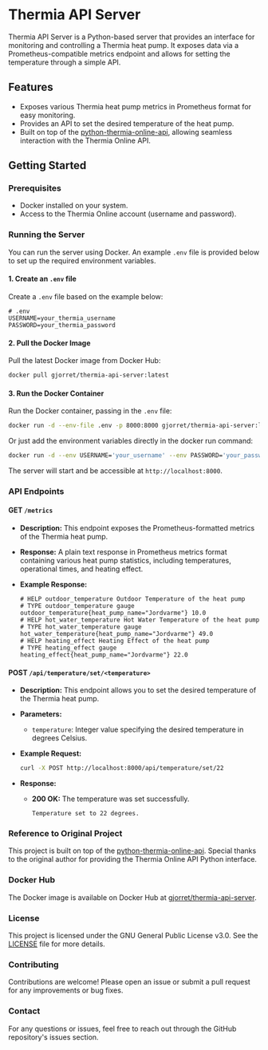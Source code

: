 # Thermia API Server

Thermia API Server is a Python-based server that provides an interface for monitoring and controlling a Thermia heat pump. It exposes data via a Prometheus-compatible metrics endpoint and allows for setting the temperature through a simple API.

## Features
- Exposes various Thermia heat pump metrics in Prometheus format for easy monitoring.
- Provides an API to set the desired temperature of the heat pump.
- Built on top of the [python-thermia-online-api](https://github.com/klejejs/python-thermia-online-api), allowing seamless interaction with the Thermia Online API.

## Getting Started

### Prerequisites
- Docker installed on your system.
- Access to the Thermia Online account (username and password).

### Running the Server

You can run the server using Docker. An example `.env` file is provided below to set up the required environment variables.

#### 1. Create an `.env` file
Create a `.env` file based on the example below:

```env
# .env
USERNAME=your_thermia_username
PASSWORD=your_thermia_password
```

#### 2. Pull the Docker Image
Pull the latest Docker image from Docker Hub:

```bash
docker pull gjorret/thermia-api-server:latest
```

#### 3. Run the Docker Container
Run the Docker container, passing in the `.env` file:

```bash
docker run -d --env-file .env -p 8000:8000 gjorret/thermia-api-server:latest
```
Or just add the environment variables directly in the docker run command:
```bash
docker run -d --env USERNAME='your_username' --env PASSWORD='your_password' -p 8000:8000 gjorret/thermia-api-server
```

The server will start and be accessible at `http://localhost:8000`.

### API Endpoints

#### GET `/metrics`

- **Description:** This endpoint exposes the Prometheus-formatted metrics of the Thermia heat pump.

- **Response:** A plain text response in Prometheus metrics format containing various heat pump statistics, including temperatures, operational times, and heating effect.

- **Example Response:**

    ```
    # HELP outdoor_temperature Outdoor Temperature of the heat pump
    # TYPE outdoor_temperature gauge
    outdoor_temperature{heat_pump_name="Jordvarme"} 10.0
    # HELP hot_water_temperature Hot Water Temperature of the heat pump
    # TYPE hot_water_temperature gauge
    hot_water_temperature{heat_pump_name="Jordvarme"} 49.0
    # HELP heating_effect Heating Effect of the heat pump
    # TYPE heating_effect gauge
    heating_effect{heat_pump_name="Jordvarme"} 22.0
    ```

#### POST `/api/temperature/set/<temperature>`

- **Description:** This endpoint allows you to set the desired temperature of the Thermia heat pump.

- **Parameters:**

    - `temperature`: Integer value specifying the desired temperature in degrees Celsius.

- **Example Request:**

    ```bash
    curl -X POST http://localhost:8000/api/temperature/set/22
    ```

- **Response:**

   - **200 OK:** The temperature was set successfully.

      ```
     Temperature set to 22 degrees.
      ```


### Reference to Original Project
This project is built on top of the [python-thermia-online-api](https://github.com/klejejs/python-thermia-online-api). Special thanks to the original author for providing the Thermia Online API Python interface.

### Docker Hub
The Docker image is available on Docker Hub at [gjorret/thermia-api-server](https://hub.docker.com/r/gjorret/thermia-api-server).

### License
This project is licensed under the GNU General Public License v3.0. See the [LICENSE](LICENSE) file for more details.

### Contributing
Contributions are welcome! Please open an issue or submit a pull request for any improvements or bug fixes.

### Contact
For any questions or issues, feel free to reach out through the GitHub repository's issues section.